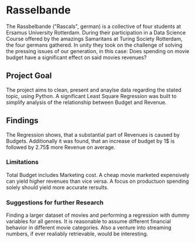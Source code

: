 # Rasselbande
The Rassbelbande ("Rascals", german) is a collective of four students at Ersamus University Rotterdam. During their participation in a Data Science Course offered by the amazings Samaritans at Turing Society Rotterdam, the four germans gathered. In unity they took on the challenge of solving the pressing issues of our generation, in this case: Does spending on movie budget have a significant effect on said movies revenues?

## Project Goal
The project aims to clean, present and anaylse data regarding the stated topic, using Python. A significant Least Square Regression was built to simplify analysis of the relationship between Budget and Revenue.

## Findings
The Regression shows, that a substantial part of Revenues is caused by Budgets. Additionally it was found, that an increase of budget by 1$ is followed by 2.75$ more Revenue on average.

  ### Limitations
  Total Budget includes Marketing cost. A cheap movie marketed expensively can yield higher revenues than vice versa. A focus on productuon spending solely should yield more accurate rersults.

  ### Suggestions for further Research
  Finding a larger dataset of movies and performing a regression with dummy variables for all genres. It is reasonable to assume different financial      behavior in different movie categories. Also a venture into streaming numbers, if ever realiably retrievable, would be interesting.
